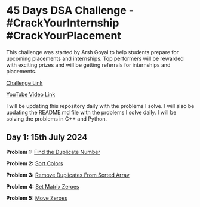 # 45 Days DSA Challenge - #CrackYourInternship #CrackYourPlacement

This challenge was started by Arsh Goyal to help students prepare for upcoming placements and internships. Top performers will be rewarded with exciting prizes and will be getting referrals for internships and placements.

[Challenge Link](https://www.proelevate.in/dsa-practice/arsh-dsa-sheet)

[YouTube Video Link](https://www.youtube.com/watch?v=1iUuMs-xU5Y)

I will be updating this repository daily with the problems I solve. I will also be updating the README.md file with the problems I solve daily. I will be solving the problems in C++ and Python.

## Day 1: 15th July 2024

**Problem 1:** [Find the Duplicate Number](https://leetcode.com/problems/find-the-duplicate-number/)

**Problem 2:** [Sort Colors](https://leetcode.com/problems/sort-colors/)

**Problem 3:** [Remove Duplicates From Sorted Array](https://leetcode.com/problems/remove-duplicates-from-sorted-array/)

**Problem 4:** [Set Matrix Zeroes](https://leetcode.com/problems/set-matrix-zeroes/)

**Problem 5:** [Move Zeroes](https://leetcode.com/problems/move-zeroes/)
